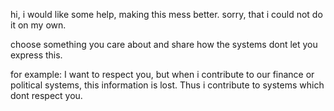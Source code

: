 hi, i would like some help, making this mess better.
sorry, that i could not do it on my own.

choose something you care about and share how the systems dont let you express this.

for example:
I want to respect you, but when i contribute to our finance or political systems, this information is lost.
Thus i contribute to systems which dont respect you.
